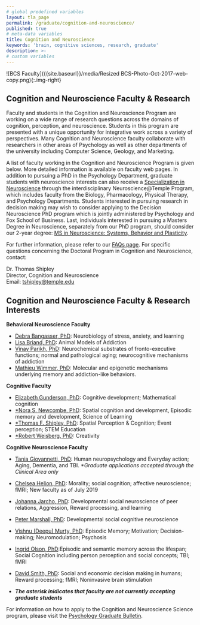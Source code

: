 ```yaml
---
# global predefined variables
layout: tla_page
permalink: /graduate/cognition-and-neuroscience/
published: true
# meta-data variables
title: Cognition and Neuroscience
keywords: 'brain, cognitive sciences, research, graduate'
description: >-
# custom variables
---
```

![BCS Faculty]({{site.baseurl}}/media/Resized BCS-Photo-Oct-2017-web-copy.png){:.img-right}
## Cognition and Neuroscience Faculty & Research
Faculty and students in the Cognition and Neuroscience Program are working on a wide range of research questions across the domains of cognition, perception, and neuroscience. Students in this program are presented with a unique opportunity for integrative work across a variety of perspectives. Many Cognition and Neuroscience faculty collaborate with researchers in other areas of Psychology as well as other departments of the university including Computer Science, Geology, and Marketing. 

A list of faculty working in the Cognition and Neuroscience Program is given below. More detailed information is available on faculty web pages. In addition to pursuing a PhD in the Psychology Department, graduate students with neuroscience interests can also receive a [Specialization in Neuroscience](http://www.cla.temple.edu/neuroscience#phd-specialization-in-neuroscience/) through the interdisciplinary Neuroscience@Temple Program, which includes faculty from the Biology, Pharmacology, Physical Therapy, and Psychology Departments. Students interested in pursuing research in decision making may wish to consider applying to the Decision Neuroscience PhD program which is jointly administered by Psychology and  Fox School of Business. Last, individuals interested in pursuing a Masters Degree in Neuroscience, separately from our PhD program, should consider our 2-year degree: [MS in Neuroscience: Systems, Behavior and Plasticity](http://www.cla.temple.edu/neuroscience/graduate/).

For further information, please refer to our [FAQs page](https://docs.google.com/document/d/1ivOkALO5TPzHucnu6X8tCwhDbZI0bV_HKslMpBJKD00/edit?usp=sharing). For specific questions concerning the Doctoral Program in Cognition and Neuroscience, contact:

Dr. Thomas Shipley<br>
Director, Cognition and Neuroscience<br>
Email: [tshipley@temple.edu](mailto:tshipley@temple.edu)<br>

## Cognition and Neuroscience Faculty & Research Interests

**Behavioral Neuroscience Faculty**
- [Debra Bangasser, PhD](https://liberalarts.temple.edu/academics/faculty/bangasser-debra): Neurobiology of stress, anxiety, and learning 
- [Lisa Briand, PhD](https://liberalarts.temple.edu/academics/faculty/briand-lisa): Animal Models of Addiction 
- [Vinay Parikh, PhD](https://liberalarts.temple.edu/academics/faculty/parikh-vinay): Neurochemical substrates of fronto-executive functions; normal and pathological aging; neurocognitive mechanisms of addiction 
- [Mathieu Wimmer, PhD](https://liberalarts.temple.edu/academics/faculty/wimmer-mathieu): Molecular and epigenetic mechanisms underlying memory and addiction-like behaviors.

**Cognitive Faculty**
- [Elizabeth Gunderson, PhD](https://liberalarts.temple.edu/academics/faculty/gunderson-elizabeth): Cognitive development; Mathematical cognition 
- [\*Nora S. Newcombe, PhD](https://liberalarts.temple.edu/academics/faculty/newcombe-nora): Spatial cognition and development, Episodic memory and development, Science of Learning 
- [\*Thomas F. Shipley, PhD](https://liberalarts.temple.edu/academics/faculty/shipleythomas): Spatial Perception & Cognition; Event perception; STEM Education 
- [\*Robert Weisberg, PhD](https://liberalarts.temple.edu/academics/faculty/weisberg-robert): Creativity

**Cognitive Neuroscience Faculty** 
- [Tania Giovannetti, PhD](https://liberalarts.temple.edu/academics/faculty/giovannetti-tania): Human neuropsychology and Everyday action; Aging, Dementia, and TBI. _*Graduate applications accepted through the Clinical Area only_
- [Chelsea Helion, PhD](https://liberalarts.temple.edu/academics/faculty/helion-chelsea): Morality; social cognition; affective neuroscience; fMRI; New faculty as of July 2019 
- [Johanna Jarcho, PhD](http://www.sdnlaboratory.com/): Developmental social neuroscience of peer relations, Aggression, Reward processing, and learning 
- [Peter Marshall, PhD](https://liberalarts.temple.edu/academics/faculty/marshall-peter-j): Developmental social cognitive neuroscience 
- [Vishnu (Deepu) Murty, PhD](https://sites.temple.edu/adaptivememorylab/research/): Episodic Memory; Motivation; Decision-making; Neuromodulation; Psychosis 
- [Ingrid Olson, PhD](https://liberalarts.temple.edu/academics/faculty/olson-ingrid):Episodic and semantic memory across the lifespan; Social Cognition including person perception and social concepts; TBI; fMRI 
- [David Smith, PhD](https://liberalarts.temple.edu/academics/faculty/smith-david): Social and economic decision making in humans; Reward processing; fMRI; Noninvasive brain stimulation 

- **_The asterisk inidicates that faculty are not currently accepting graduate students_**

For information on how to apply to the Cognition and Neuroscience Science program, please visit the [Psychology Graduate Bulletin](http://bulletin.temple.edu/graduate/scd/cla/psychology-phd/#admissiontext).
